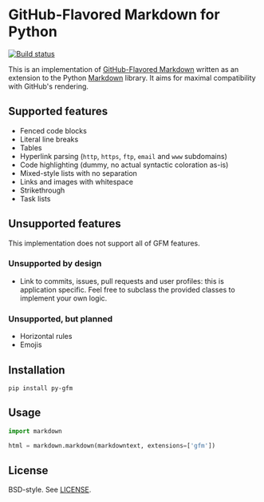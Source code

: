 # GitHub-Flavored Markdown for Python

[![Build status](https://travis-ci.org/Zopieux/py-gfm.svg?branch=master)](https://travis-ci.org/Zopieux/py-gfm)

This is an implementation of [GitHub-Flavored Markdown][gfm] written as an
extension to the Python [Markdown][md] library. It aims for maximal
compatibility with GitHub's rendering.


## Supported features

- Fenced code blocks
- Literal line breaks
- Tables
- Hyperlink parsing (`http`, `https`, `ftp`, `email` and `www` subdomains)
- Code highlighting (dummy, no actual syntactic coloration as-is)
- Mixed-style lists with no separation
- Links and images with whitespace
- Strikethrough
- Task lists


## Unsupported features

This implementation does not support all of GFM features.

### Unsupported by design

- Link to commits, issues, pull requests and user profiles: this is
  application specific. Feel free to subclass the provided classes to
  implement your own logic.

### Unsupported, but planned

- Horizontal rules
- Emojis

## Installation
```
pip install py-gfm
```

## Usage
```python
import markdown

html = markdown.markdown(markdowntext, extensions=['gfm'])
```
## License

BSD-style. See [LICENSE](/LICENSE).

[gfm]: http://github.github.com/github-flavored-markdown/
[md]: http://packages.python.org/Markdown/
